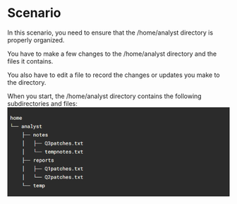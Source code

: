 # Scenario
In this scenario, you need to ensure that the /home/analyst directory is properly organized.

You have to make a few changes to the /home/analyst directory and the files it contains.

You also have to edit a file to record the changes or updates you make to the directory.

When you start, the /home/analyst directory contains the following subdirectories and files:
![raw_tree](https://github.com/Cr1msonPho3nix/Linux_projects/blob/main/img/Manage%20files%20Linux/raw_tree_1.PNG)